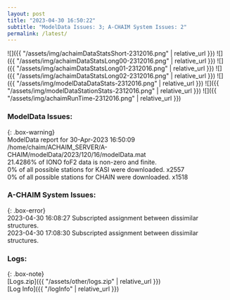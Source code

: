 ```yaml
---
layout: post
title: "2023-04-30 16:50:22"
subtitle: "ModelData Issues: 3; A-CHAIM System Issues: 2"
permalink: /latest/
---
```


![]({{ "/assets/img/achaimDataStatsShort-2312016.png" | relative_url }})
![]({{ "/assets/img/achaimDataStatsLong00-2312016.png" | relative_url }})
![]({{ "/assets/img/achaimDataStatsLong01-2312016.png" | relative_url }})
![]({{ "/assets/img/achaimDataStatsLong02-2312016.png" | relative_url }})
![]({{ "/assets/img/modelDataDataStats-2312016.png" | relative_url }})
![]({{ "/assets/img/modelDataStationStats-2312016.png" | relative_url }})
![]({{ "/assets/img/achaimRunTime-2312016.png" | relative_url }})


### ModelData Issues:  
  
{: .box-warning}  
 ModelData report for 30-Apr-2023 16:50:09   
 /home/chaim/ACHAIM_SERVER/A-CHAIM/modelData/2023/120/16/modelData.mat   
 21.4286% of IONO foF2 data is non-zero and finite.   
 0% of all possible stations for KASI were downloaded. x2557   
 0% of all possible stations for CHAIN were downloaded. x1518   
  
### A-CHAIM System Issues:  
  
{: .box-error}  
2023-04-30 16:08:27 Subscripted assignment between dissimilar structures.  
2023-04-30 17:08:30 Subscripted assignment between dissimilar structures.  

### Logs:  
  
{: .box-note}  
[Logs.zip]({{ "/assets/other/logs.zip" | relative_url }})  
[Log Info]({{ "/logInfo" | relative_url }})  
